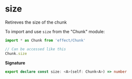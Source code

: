 # size

Retireves the size of the chunk

To import and use `size` from the "Chunk" module:

```ts
import * as Chunk from 'effect/Chunk'

// Can be accessed like this
Chunk.size
```

**Signature**

```ts
export declare const size: <A>(self: Chunk<A>) => number
```
